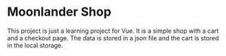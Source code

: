 # Moonlander Shop

This project is just a learning project for Vue. It is a simple shop with a cart and a checkout page. The data is stored in a json file and the cart is stored in the local storage.
